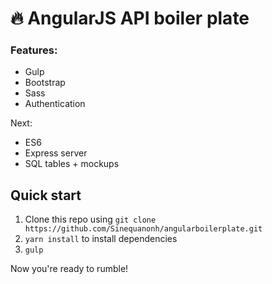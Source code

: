 # 🔥 AngularJS API boiler plate

### Features:
- Gulp
- Bootstrap
- Sass
- Authentication

Next:
- ES6
- Express server
- SQL tables + mockups

## Quick start

1. Clone this repo using `git clone https://github.com/Sinequanonh/angularboilerplate.git`
2. `yarn install` to install dependencies
3. `gulp`

Now you're ready to rumble!
